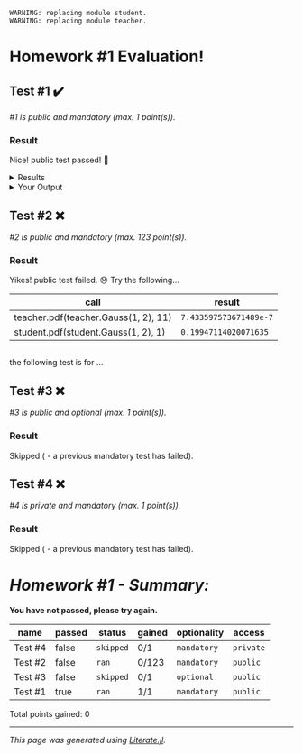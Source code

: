 ````julia





````

````
WARNING: replacing module student.
WARNING: replacing module teacher.

````

# Homework #1 Evaluation!





## Test #1 ✔️

*#1 is public and mandatory (max. 1 point(s)).*

### Result

Nice! public test passed! 🎉

<details>
    <summary>
    Results
    </summary>

| call                                | result                |
|-------------------------------------|-----------------------|
| teacher.pdf(teacher.Gauss(1, 2), 1) | `0.19947114020071635` |
| student.pdf(student.Gauss(1, 2), 1) | `0.19947114020071635` |


</details>



<details>
    <summary>
    Your Output
    </summary>

```

```


</details>








## Test #2 ❌

*#2 is public and mandatory (max. 123 point(s)).*

### Result

Yikes! public test failed. 😞 Try the following...

| call                                 | result                 |
|--------------------------------------|------------------------|
| teacher.pdf(teacher.Gauss(1, 2), 11) | `7.433597573671489e-7` |
|  student.pdf(student.Gauss(1, 2), 1) |  `0.19947114020071635` |



```

```





the following test is for ...




## Test #3 ❌

*#3 is public and optional (max. 1 point(s)).*

### Result

Skipped ( - a previous mandatory test has failed).









## Test #4 ❌

*#4 is private and mandatory (max. 1 point(s)).*

### Result

Skipped ( - a previous mandatory test has failed).









# *Homework #1 - Summary:*

**You have not passed, please try again.**

| name    | passed | status    | gained | optionality | access    |
|---------|--------|-----------|--------|-------------|-----------|
| Test #4 |  false | `skipped` |    0/1 | `mandatory` | `private` |
| Test #2 |  false |     `ran` |  0/123 | `mandatory` |  `public` |
| Test #3 |  false | `skipped` |    0/1 |  `optional` |  `public` |
| Test #1 |   true |     `ran` |    1/1 | `mandatory` |  `public` |


Total points gained: 0



---

*This page was generated using [Literate.jl](https://github.com/fredrikekre/Literate.jl).*

